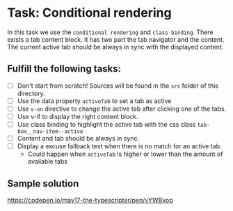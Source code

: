 # Task: Conditional rendering

In this task we use the `conditional rendering` and `class binding`.
There exists a tab content block. It has two part the tab navigator and the content. The current active tab should be always in sync with the displayed content.

## Fulfill the following tasks:

- [ ] Don't start from scratch! Sources will be found in the `src` folder of this directory.
- [ ] Use the data property `activeTab` to set a tab as active
- [ ] Use `v-on` directive to change the active tab after clicking one of the tabs.
- [ ] Use v-if to display the right content block.
- [ ] Use class binding to highlight the active tab with the css class `tab-box__nav-item--active`
- [ ] Content and tab should be always in sync.
- [ ] Display a excuse fallback text when there is no match for an active tab.
  - Could happen when `activeTab` is higher or lower than the amount of available tabs

## Sample solution

https://codepen.io/may17-the-typescripter/pen/vYWBvop
